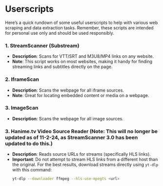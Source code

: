 # Userscripts

Here’s a quick rundown of some useful userscripts to help with various web scraping and data extraction tasks. Remember, these scripts are intended for personal use only and should be used responsibly.

### 1. StreamScanner (Substream)
- **Description**: Scans for VTT/SRT and M3U8/MP4 links on any website.
- **Note**: This script works on most websites, making it handy for finding streaming links and subtitles directly on the page.

### 2. IframeScan
- **Description**: Scans the webpage for all iframe sources.
- **Note**: Great for locating embedded content or media on a webpage.

### 3. ImageScan
- **Description**: Scans the webpage for all image sources.

### 3. Hanime.tv Video Source Reader (Note: This will no longer be updated as of 11-2-24, as StreamScanner 3.0 has been updated to do this.)
- **Description**: Reads source URLs for streams (specifically HLS links).
- **Important**: Do not attempt to stream HLS links from a different host than the original. For the best results, download streams directly using `yt-dlp` with this command:
  ```bash
  yt-dlp --downloader ffmpeg --hls-use-mpegts <url>
